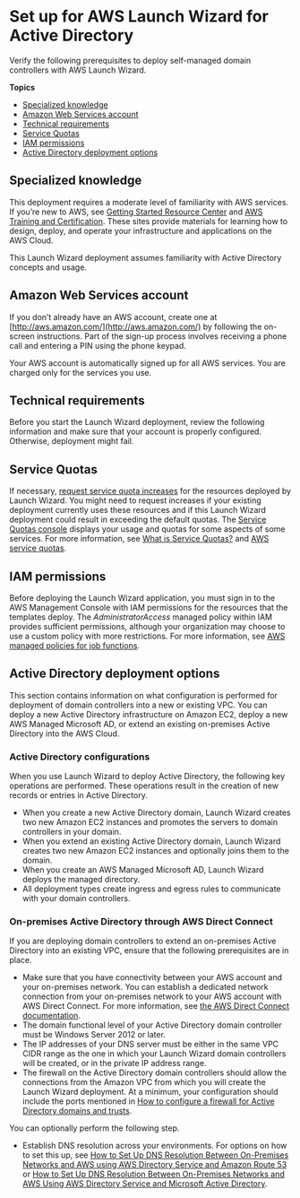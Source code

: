 # Set up for AWS Launch Wizard for Active Directory<a name="launch-wizard-ad-setting-up"></a>

Verify the following prerequisites to deploy self\-managed domain controllers with AWS Launch Wizard\.

**Topics**
+ [Specialized knowledge](#launch-wizard-ad-specialized-knowledge)
+ [Amazon Web Services account](#launch-wizard-ad-aws-account)
+ [Technical requirements](#launch-wizard-ad-technical-requirements)
+ [Service Quotas](#launch-wizard-ad-resource-quotas)
+ [IAM permissions](#launch-wizard-ad-iam-permissions)
+ [Active Directory deployment options](#launch-wizard-ad-setup)

## Specialized knowledge<a name="launch-wizard-ad-specialized-knowledge"></a>

This deployment requires a moderate level of familiarity with AWS services\. If you’re new to AWS, see [Getting Started Resource Center](http://aws.amazon.com/getting-started) and [AWS Training and Certification](http://aws.amazon.com/training)\. These sites provide materials for learning how to design, deploy, and operate your infrastructure and applications on the AWS Cloud\.

This Launch Wizard deployment assumes familiarity with Active Directory concepts and usage\.

## Amazon Web Services account<a name="launch-wizard-ad-aws-account"></a>

If you don’t already have an AWS account, create one at [http://aws.amazon.com/](http://aws.amazon.com/) by following the on\-screen instructions\. Part of the sign\-up process involves receiving a phone call and entering a PIN using the phone keypad\.

Your AWS account is automatically signed up for all AWS services\. You are charged only for the services you use\. 

## Technical requirements<a name="launch-wizard-ad-technical-requirements"></a>

Before you start the Launch Wizard deployment, review the following information and make sure that your account is properly configured\. Otherwise, deployment might fail\. 

## Service Quotas<a name="launch-wizard-ad-resource-quotas"></a>

If necessary, [request service quota increases](https://console.aws.amazon.com/servicequotas/) for the resources deployed by Launch Wizard\. You might need to request increases if your existing deployment currently uses these resources and if this Launch Wizard deployment could result in exceeding the default quotas\. The [Service Quotas console](https://console.aws.amazon.com/servicequotas/) displays your usage and quotas for some aspects of some services\. For more information, see [What is Service Quotas?](https://docs.aws.amazon.com/servicequotas/latest/userguide/intro.html) and [AWS service quotas](https://docs.aws.amazon.com/general/latest/gr/aws_service_limits.html)\.

## IAM permissions<a name="launch-wizard-ad-iam-permissions"></a>

Before deploying the Launch Wizard application, you must sign in to the AWS Management Console with IAM permissions for the resources that the templates deploy\. The *AdministratorAccess* managed policy within IAM provides sufficient permissions, although your organization may choose to use a custom policy with more restrictions\. For more information, see [AWS managed policies for job functions](https://docs.aws.amazon.com/IAM/latest/UserGuide/access_policies_job-functions.html)\.

## Active Directory deployment options<a name="launch-wizard-ad-setup"></a>

This section contains information on what configuration is performed for deployment of domain controllers into a new or existing VPC\. You can deploy a new Active Directory infrastructure on Amazon EC2, deploy a new AWS Managed Microsoft AD, or extend an existing on\-premises Active Directory into the AWS Cloud\.

### Active Directory configurations<a name="launch-wizard-ad-setup-managed"></a>

When you use Launch Wizard to deploy Active Directory, the following key operations are performed\. These operations result in the creation of new records or entries in Active Directory\.
+ When you create a new Active Directory domain, Launch Wizard creates two new Amazon EC2 instances and promotes the servers to domain controllers in your domain\.
+ When you extend an existing Active Directory domain, Launch Wizard creates two new Amazon EC2 instances and optionally joins them to the domain\.
+ When you create an AWS Managed Microsoft AD, Launch Wizard deploys the managed directory\.
+ All deployment types create ingress and egress rules to communicate with your domain controllers\.

### On\-premises Active Directory through AWS Direct Connect<a name="launch-wizard-ad-setup-extend"></a>

If you are deploying domain controllers to extend an on\-premises Active Directory into an existing VPC, ensure that the following prerequisites are in place\.
+ Make sure that you have connectivity between your AWS account and your on\-premises network\. You can establish a dedicated network connection from your on\-premises network to your AWS account with AWS Direct Connect\. For more information, see [the AWS Direct Connect documentation](https://docs.aws.amazon.com/directconnect/latest/UserGuide/Welcome.html)\. 
+ The domain functional level of your Active Directory domain controller must be Windows Server 2012 or later\.
+ The IP addresses of your DNS server must be either in the same VPC CIDR range as the one in which your Launch Wizard domain controllers will be created, or in the private IP address range\. 
+ The firewall on the Active Directory domain controllers should allow the connections from the Amazon VPC from which you will create the Launch Wizard deployment\. At a minimum, your configuration should include the ports mentioned in [How to configure a firewall for Active Directory domains and trusts](https://support.microsoft.com/en-us/help/179442/how-to-configure-a-firewall-for-domains-and-trusts)\.

You can optionally perform the following step\.
+ Establish DNS resolution across your environments\. For options on how to set this up, see [ How to Set Up DNS Resolution Between On\-Premises Networks and AWS using AWS Directory Service and Amazon Route 53](https://aws.amazon.com/blogs/security/how-to-set-up-dns-resolution-between-on-premises-networks-and-aws-using-aws-directory-service-and-amazon-route-53/) or [How to Set Up DNS Resolution Between On\-Premises Networks and AWS Using AWS Directory Service and Microsoft Active Directory](https://aws.amazon.com/blogs/security/how-to-set-up-dns-resolution-between-on-premises-networks-and-aws-using-aws-directory-service-and-microsoft-active-directory/)\.